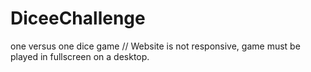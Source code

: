 # DiceeChallenge
 one versus one dice game
// Website is not responsive, game must be played in fullscreen on a desktop. 
